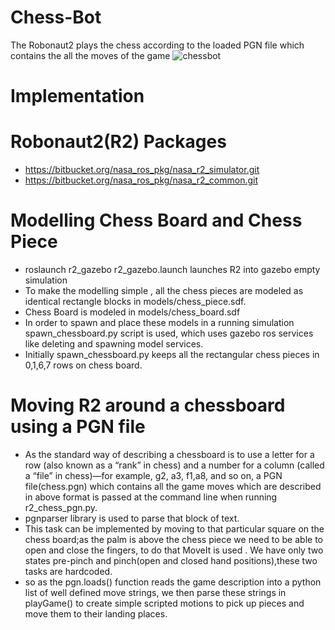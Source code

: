 # Chess-Bot
The Robonaut2  plays the chess  according to the loaded PGN file which contains the all the moves of the game
![chessbot](https://user-images.githubusercontent.com/68220390/175960990-46d741c1-d6d4-40f7-9883-a2be83c1071b.png)
# Implementation
# Robonaut2(R2) Packages
*  https://bitbucket.org/nasa_ros_pkg/nasa_r2_simulator.git
*   https://bitbucket.org/nasa_ros_pkg/nasa_r2_common.git
# Modelling Chess Board and Chess Piece
* roslaunch r2_gazebo r2_gazebo.launch launches R2 into gazebo empty simulation
* To make the modelling simple , all the chess pieces are modeled as identical rectangle blocks in models/chess_piece.sdf.
* Chess Board is modeled in models/chess_board.sdf
* In order to spawn and place these models in a running simulation spawn_chessboard.py script is used, which uses gazebo ros services like deleting and spawning model services.
* Initially spawn_chessboard.py keeps all the rectangular chess pieces in 0,1,6,7 rows on chess board.
# Moving R2 around a chessboard using a PGN file 
* As the standard way of describing a chessboard is to use a letter for a row (also known as a “rank” in chess) and a number for a column (called a “file” in chess)—for example, g2, a3, f1,a8, and so on, a PGN file(chess.pgn) which contains all the game moves which are described in above format is passed at the command line when running r2_chess_pgn.py.
* pgnparser library is used to parse that block of text.
* This task can be implemented by moving to that particular square on the chess board;as the palm is above the chess piece we need to be able to open and close the fingers, to do that MoveIt is used . We have only two states pre-pinch and pinch(open and closed hand positions),these two tasks are hardcoded.
* so as the pgn.loads() function reads the game description into a python list of well defined move strings, we then parse these strings in playGame() to create simple scripted motions to pick up pieces and move them to their landing places.

